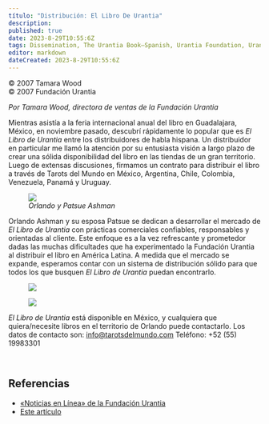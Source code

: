 ```yaml
---
título: "Distribución: El Libro De Urantia"
description: 
published: true
date: 2023-8-29T10:55:6Z
tags: Dissemination, The Urantia Book—Spanish, Urantia Foundation, Urantia Foundation News Online, article
editor: markdown
dateCreated: 2023-8-29T10:55:6Z
---
```


<p class="v-card tema v-sheet--gris claro aclarar-3 px-2">© 2007 Tamara Wood<br>© 2007 Fundación Urantia</p>


_Por Tamara Wood, directora de ventas de la Fundación Urantia_

Mientras asistía a la feria internacional anual del libro en Guadalajara, México, en noviembre pasado, descubrí rápidamente lo popular que es _El Libro de Urantia_ entre los distribuidores de habla hispana. Un distribuidor en particular me llamó la atención por su entusiasta visión a largo plazo de crear una sólida disponibilidad del libro en las tiendas de un gran territorio. Luego de extensas discusiones, firmamos un contrato para distribuir el libro a través de Tarots del Mundo en México, Argentina, Chile, Colombia, Venezuela, Panamá y Uruguay.

<figure id="Figure_1" class="image urantiapedia">
<img src="/image/article/UF_News_Online/2007_09/030.jpg">
<figcaption><em>Orlando y Patsue Ashman</em></figcaption>
</figure>

Orlando Ashman y su esposa Patsue se dedican a desarrollar el mercado de _El Libro de Urantia_ con prácticas comerciales confiables, responsables y orientadas al cliente. Este enfoque es a la vez refrescante y prometedor dadas las muchas dificultades que ha experimentado la Fundación Urantia al distribuir el libro en América Latina. A medida que el mercado se expande, esperamos contar con un sistema de distribución sólido para que todos los que busquen _El Libro de Urantia_ puedan encontrarlo.

<figure id="Figure_2" class="image urantiapedia">
<img src="/image/article/UF_News_Online/2007_09/035.jpg">
</figure>

<figure id="Figure_3" class="image urantiapedia image-style-align-right">
<img src="/image/article/UF_News_Online/2007_09/031.jpg">
</figure>

_El Libro de Urantia_ está disponible en México, y cualquiera que quiera/necesite libros en el territorio de Orlando puede contactarlo. Los datos de contacto son: info@tarotsdelmundo.com Teléfono: +52 (55) 19983301

<br style="clear:both;"/>


## Referencias

- [«Noticias en Línea» de la Fundación Urantia](https://www.urantia.org/es/fundacion-urantia/archivos-de-boletin)
- [Este artículo](https://www.urantia.org/news/2007-09/distribution-el-libro-de-urantia)


